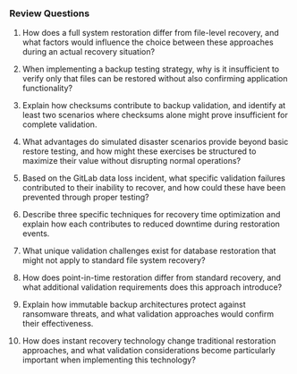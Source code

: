
### Review Questions

1. How does a full system restoration differ from file-level recovery, and what factors would influence the choice between these approaches during an actual recovery situation?

2. When implementing a backup testing strategy, why is it insufficient to verify only that files can be restored without also confirming application functionality?

3. Explain how checksums contribute to backup validation, and identify at least two scenarios where checksums alone might prove insufficient for complete validation.

4. What advantages do simulated disaster scenarios provide beyond basic restore testing, and how might these exercises be structured to maximize their value without disrupting normal operations?

5. Based on the GitLab data loss incident, what specific validation failures contributed to their inability to recover, and how could these have been prevented through proper testing?

6. Describe three specific techniques for recovery time optimization and explain how each contributes to reduced downtime during restoration events.

7. What unique validation challenges exist for database restoration that might not apply to standard file system recovery?

8. How does point-in-time restoration differ from standard recovery, and what additional validation requirements does this approach introduce?

9. Explain how immutable backup architectures protect against ransomware threats, and what validation approaches would confirm their effectiveness.

10. How does instant recovery technology change traditional restoration approaches, and what validation considerations become particularly important when implementing this technology?
